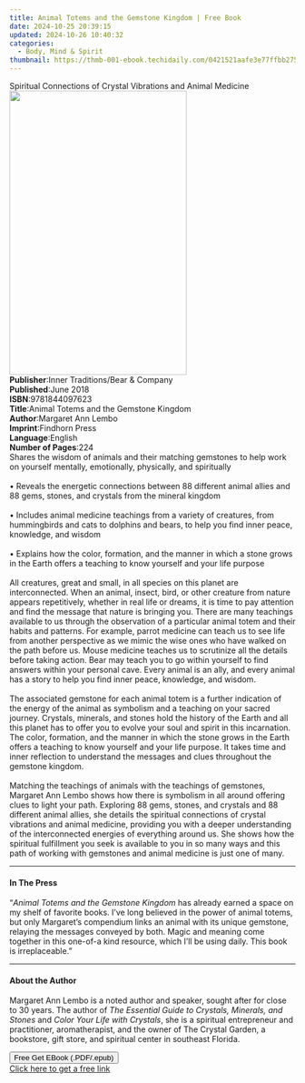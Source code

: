 ```yaml
---
title: Animal Totems and the Gemstone Kingdom | Free Book
date: 2024-10-25 20:39:15
updated: 2024-10-26 10:40:32
categories:
  - Body, Mind & Spirit
thumbnail: https://thmb-001-ebook.techidaily.com/0421521aafe3e77ffbb27532ce149c12644c0eb20b1768dcc7627a352b7eb7fb.jpg
---
```

<main id="book-container">
  <div class="flex flex-col">
    <div class="book-brief flex-1 py-6 px-4 sm:p-6 md:py-10 md:px-8">
      <!-- brief-->
      <div class="book-brief-main">
        Spiritual Connections of Crystal Vibrations and Animal Medicine
      </div>
    </div>
    <div
      class="book-meta-info flex-1 grid gap-4 col-start-1 col-end-3 row-start-1 sm:mb-6 sm:grid-cols-4 lg:gap-6 lg:col-start-2 lg:row-end-6 lg:row-span-6 lg:mb-0"
    >
      <div
        class="book-meta-info-left place-content-center mt-4 p-4 text-sm leading-6 col-start-2 col-span-2 dark:text-slate-400"
      >
        <img
          class="w-full h-500 object-cover rounded-lg sm:h-255 sm:col-span-2 lg:col-span-full"
          src="https://img-001-ebook.techidaily.com/d9defa7a4744d53a5b820f729d3f58ce8b41d08e8580540331a2c0f09423f786.jpg"
          alt=""
          width="312"
          height="500"
        />
      </div>
      <div
        class="book-meta-info-right mt-2 col-start-1 row-start-2 col-span-3 self-center"
      >
        <!-- meta data  -->
        <div class="flex flex-col px-4 md:px-8">
          <div class="flex-1">
            <strong>Publisher</strong>:<span class="px-2"
              >Inner Traditions/Bear &amp; Company</span
            >
          </div>
          <div class="flex-1">
            <strong>Published</strong>:<span class="px-2">June 2018</span>
          </div>
          <div class="flex-1">
            <strong>ISBN</strong>:<span class="px-2">9781844097623</span>
          </div>
          <div class="flex-1">
            <strong>Title</strong>:<span class="px-2"
              >Animal Totems and the Gemstone Kingdom</span
            >
          </div>
          <div class="flex-1">
            <strong>Author</strong>:<span class="px-2">Margaret Ann Lembo</span>
          </div>
          <div class="flex-1">
            <strong>Imprint</strong>:<span class="px-2">Findhorn Press</span>
          </div>
          <div class="flex-1">
            <strong>Language</strong>:<span class="px-2">English</span>
          </div>
          <div class="flex-1">
            <strong>Number of Pages</strong>:<span class="px-2">224</span>
          </div>
        </div>
      </div>
    </div>
    <div class="book-description flex-1 py-6 px-4 sm:p-6 md:py-10 md:px-8">
      <div class="book-description-main">
        <div accordion-content="" id="description">
          Shares the wisdom of animals and their matching gemstones to help work
          on yourself mentally, emotionally, physically, and spiritually
          <br /><br />• Reveals the energetic connections between 88 different
          animal allies and 88 gems, stones, and crystals from the mineral
          kingdom <br /><br />• Includes animal medicine teachings from a
          variety of creatures, from hummingbirds and cats to dolphins and
          bears, to help you find inner peace, knowledge, and wisdom
          <br /><br />• Explains how the color, formation, and the manner in
          which a stone grows in the Earth offers a teaching to know yourself
          and your life purpose <br /><br />All creatures, great and small, in
          all species on this planet are interconnected. When an animal, insect,
          bird, or other creature from nature appears repetitively, whether in
          real life or dreams, it is time to pay attention and find the message
          that nature is bringing you. There are many teachings available to us
          through the observation of a particular animal totem and their habits
          and patterns. For example, parrot medicine can teach us to see life
          from another perspective as we mimic the wise ones who have walked on
          the path before us. Mouse medicine teaches us to scrutinize all the
          details before taking action. Bear may teach you to go within yourself
          to find answers within your personal cave. Every animal is an ally,
          and every animal has a story to help you find inner peace, knowledge,
          and wisdom. <br /><br />The associated gemstone for each animal totem
          is a further indication of the energy of the animal as symbolism and a
          teaching on your sacred journey. Crystals, minerals, and stones hold
          the history of the Earth and all this planet has to offer you to
          evolve your soul and spirit in this incarnation. The color, formation,
          and the manner in which the stone grows in the Earth offers a teaching
          to know yourself and your life purpose. It takes time and inner
          reflection to understand the messages and clues throughout the
          gemstone kingdom. <br /><br />Matching the teachings of animals with
          the teachings of gemstones, Margaret Ann Lembo shows how there is
          symbolism in all around offering clues to light your path. Exploring
          88 gems, stones, and crystals and 88 different animal allies, she
          details the spiritual connections of crystal vibrations and animal
          medicine, providing you with a deeper understanding of the
          interconnected energies of everything around us. She shows how the
          spiritual fulfillment you seek is available to you in so many ways and
          this path of working with gemstones and animal medicine is just one of
          many.
        </div>
        <div class="accordion-fader"></div>
      </div>
    </div>
    <div class="book-excerpts flex-1 py-6 px-4 sm:p-6 md:py-10 md:px-8">
      <!-- excerpts-->
      <div class="book-excerpts-main">
        <hr />
        <h4 class="placeholder placeholder-heading">
          <span>In The Press</span>
        </h4>
        <p>
          “<i>Animal Totems and the Gemstone Kingdom</i> has already earned a
          space on my shelf of favorite books. I’ve long believed in the power
          of animal totems, but only Margaret’s compendium links an animal with
          its unique gemstone, relaying the messages conveyed by both. Magic and
          meaning come together in this one-of-a kind resource, which I’ll be
          using daily. This book is irreplaceable.”
        </p>
      </div>
    </div>
    <div class="book-about-author flex-1 py-6 px-4 sm:p-6 md:py-10 md:px-8">
      <!-- about author-->
      <div class="book-main-author-main">
        <hr />
        <h4 class="placeholder placeholder-heading">
          <span>About the Author</span>
        </h4>
        <p>
          Margaret Ann Lembo is a noted author and speaker, sought after for
          close to 30 years. The author of
          <i>The Essential Guide to Crystals, Minerals, and Stones</i> and
          <i>Color Your Life with Crystals</i>, she is a spiritual entrepreneur
          and practitioner, aromatherapist, and the owner of The Crystal Garden,
          a bookstore, gift store, and spiritual center in southeast Florida.
        </p>
      </div>
    </div>
    <div class="book-free-get flex-1 py-6 px-4 sm:p-6 md:py-10 md:px-8">
      <button
        id="btn-free-get"
        class="bg-blue-500 hover:bg-blue-700 text-white font-bold py-2 px-4 rounded"
      >
        Free Get EBook (.PDF/.epub)
      </button>
      <div id="countdown-display" class="px-2 text-lg mt-2"></div>
      <a
        id="free-link"
        class="hidden bg-blue-500 hover:bg-blue-700 text-white font-bold py-2 px-4 rounded"
        href="https://www.ebooks.com/en-us/book/95937555/animal-totems-and-the-gemstone-kingdom/margaret-ann-lembo/"
        target="_blank"
        >Click here to get a free link</a
      >
    </div>
    <script>
      let countdownTime = 0;
      let countdownInterval = null;
      document
        .getElementById('btn-free-get')
        .addEventListener('click', startCountdown);
      function startCountdown() {
        countdownTime = new Date().getTime() + 60000 * 3;
        countdownInterval = setInterval(updateCountdown, 1000);
        document.getElementById('btn-free-get').disabled = true;
        document
          .getElementById('btn-free-get')
          .classList.add('bg-gray-500', 'cursor-not-allowed');
      }
      function updateCountdown() {
        let currentTime = new Date().getTime();
        let timeLeft = countdownTime - currentTime;
        let secondsLeft = Math.floor(timeLeft / 1000);
        document.getElementById('countdown-display').innerHTML =
          `Remaining time: ${secondsLeft} seconds.`;
        if (secondsLeft <= 0) {
          clearInterval(countdownInterval);
          document.getElementById('btn-free-get').classList.add('hidden');
          document.getElementById('free-link').classList.remove('hidden');
          document.getElementById('countdown-display').innerHTML = '';
        }
      }
    </script>
  </div>
</main>
